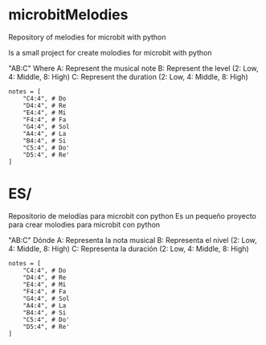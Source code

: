 # microbitMelodies
Repository of melodies for microbit with python

Is a small project for create molodies for microbit with python

"AB:C" Where
    A: Represent the musical note
    B: Represent the level (2: Low, 4: Middle, 8: High) 
    C: Represent the duration (2: Low, 4: Middle, 8: High)
    
    notes = [
        "C4:4", # Do
        "D4:4", # Re
        "E4:4", # Mi
        "F4:4", # Fa
        "G4:4", # Sol
        "A4:4", # La
        "B4:4", # Si
        "C5:4", # Do'
        "D5:4", # Re'
    ]

# ES/
Repositorio de melodías para microbit con python
Es un pequeño proyecto para crear molodies para microbit con python

"AB:C" Dónde
    A: Representa la nota musical
    B: Representa el nivel (2: Low, 4: Middle, 8: High) 
    C: Representa la duración (2: Low, 4: Middle, 8: High)
    
    notes = [
        "C4:4", # Do
        "D4:4", # Re
        "E4:4", # Mi
        "F4:4", # Fa
        "G4:4", # Sol
        "A4:4", # La
        "B4:4", # Si
        "C5:4", # Do'
        "D5:4", # Re'
    ]
